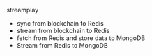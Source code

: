 streamplay

 - sync from blockchain to Redis
 - stream from blockchain to Redis
 - fetch from Redis and store data to MongoDB
 - Stream from Redis to MongoDB
